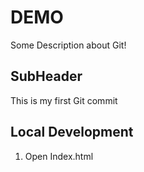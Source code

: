 # DEMO

Some Description about Git!

## SubHeader

This is my first Git commit

## Local Development

1. Open Index.html
